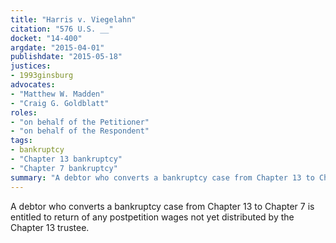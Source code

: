 ```yaml
---
title: "Harris v. Viegelahn"
citation: "576 U.S. __"
docket: "14-400"
argdate: "2015-04-01"
publishdate: "2015-05-18"
justices:
- 1993ginsburg
advocates:
- "Matthew W. Madden"
- "Craig G. Goldblatt"
roles:
- "on behalf of the Petitioner"
- "on behalf of the Respondent"
tags:
- bankruptcy
- "Chapter 13 bankruptcy"
- "Chapter 7 bankruptcy"
summary: "A debtor who converts a bankruptcy case from Chapter 13 to Chapter 7 is entitled to return of any postpetition wages not yet distributed by the Chapter 13 trustee."
---
```

A debtor who converts a bankruptcy case from Chapter 13 to Chapter 7 is entitled to return of any postpetition wages not yet distributed by the Chapter 13 trustee.

